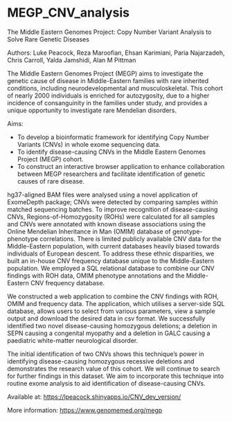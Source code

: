 # MEGP_CNV_analysis

The Middle Eastern Genomes Project: Copy Number Variant Analysis to Solve Rare Genetic Diseases

Authors: Luke Peacock, Reza Maroofian, Ehsan Karimiani, Paria Najarzadeh, Chris Carroll, Yalda Jamshidi, Alan M Pittman

The Middle Eastern Genomes Project (MEGP) aims to investigate the genetic cause of disease in Middle-Eastern families with rare inherited conditions, including neurodevelopmental and musculoskeletal.
This cohort of nearly 2000 individuals is enriched for autozygosity, due to a higher incidence of consanguinity in the families under study, and provides a unique opportunity to investigate rare Mendelian disorders.

Aims:
-	To develop a bioinformatic framework for identifying Copy Number Variants (CNVs) in whole exome sequencing data.
-	To identify disease-causing CNVs in the Middle Eastern Genomes Project (MEGP) cohort.
-	To construct an interactive browser application to enhance collaboration between MEGP researchers and facilitate identification of genetic causes of rare disease.

hg37-aligned BAM files were analysed using a novel application of ExomeDepth package; CNVs were detected by comparing samples within matched sequencing batches.
To improve recognition of disease-causing CNVs, Regions-of-Homozygosity (ROHs) were calculated for all samples and CNVs were annotated with known disease associations using the Online Mendelian Inheritance in Man (OMIM) database of genotype-phenotype correlations.
There is limited publicly available CNV data for the Middle-Eastern population, with current databases heavily biased towards individuals of European descent.
To address these ethnic disparities, we built an in-house CNV frequency database unique to the Middle-Eastern population.
We employed a SQL relational database to combine our CNV findings with ROH data, OMIM phenotype annotations and the Middle-Eastern CNV frequency database.

We constructed a web application to combine the CNV findings with ROH, OMIM and frequency data.
The application, which utilises a server-side SQL database, allows users to select from various parameters, view a sample output and download the desired data in csv format.
We successfully identified two novel disease-causing homozygous deletions; a deletion in SEPN causing a congenital myopathy and a deletion in GALC causing a paediatric white-matter neurological disorder.

The initial identification of two CNVs shows this technique’s power in identifying disease-causing homozygous recessive deletions and demonstrates the research value of this cohort. We will continue to search for further findings in this dataset.
We aim to incorporate this technique into routine exome analysis to aid identification of disease-causing CNVs.

Available at: https://lpeacock.shinyapps.io/CNV_dev_version/

More information: https://www.genomemed.org/megp
